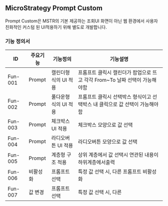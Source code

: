 ## MicroStrategy Prompt Custom
Prompt Custom은 MSTR의 기본 제공하는 조회UI 화면이 아닌 웹 환경에서 사용자 친화적인 커스텀 된 UI적용하기 위해 별도로 개발합니다. 
### 기능 정의서
|ID|주요기능|기능정의|기능설명|
|----|----|----|----|
|Fun-001|Prompt |캘린더형식의 UI 적용|프롬프트 클릭시 캘린더가 팝업으로 뜨고 각각 From~To 날짜 선택이 가능해야함|
|Fun-002|Prompt |풀다운형식의 UI 적용|프롬프트 클릭시 선택박스 형식이고 선택박스 내 클릭으로 값 선택이 가능해야함|
|Fun-003|Prompt |체크박스 UI 적용    |체크박스 모양으로 값 선택                                              |
|Fun-004|Prompt |라디오버튼 UI 적용  |라디오버튼 모양으로 값 선택                                            |
|Fun-005|Prompt |계층형 구조 적용    |상위 계층에서 값 선택시 연관된 내용이 하위계층에서출력                   |
|Fun-006|비활성화|프롬프트 선택       |특정 값 선택 시, 다른 프롬프트 비활성화                                |
|Fun-007|값 변경|프롬프트 선택        |특정 값 선택 시, 다른                                                |
